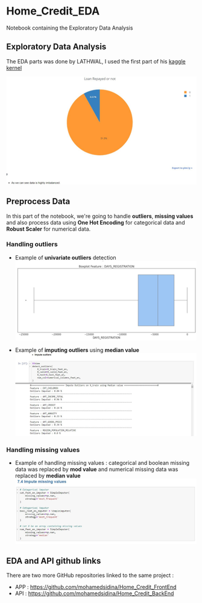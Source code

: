 # Home_Credit_EDA
Notebook containing the Exploratory Data Analysis


## Exploratory Data Analysis

The EDA parts was done by LATHWAL, I used the first part of his [kaggle kernel](https://www.kaggle.com/codename007/home-credit-complete-eda-feature-importance)

![Imbalanced data](images/imbalanced_data.JPG)



## Preprocess Data

In this part of the notebook, we're going to handle **outliers**, **missing values** and also process data using **One Hot Encoding** for categorical data and **Robust Scaler** for numerical data.

### Handling outliers

- Example of **univariate outliers** detection
![outliers](images/outliers.JPG)

- Example of **imputing outliers** using **median value**
![outliers](images/impute_outliers.JPG)

### Handling missing values
- Example of handling missing values : categorical  and boolean missing data was replaced by **mod value** and numerical missing data was replaced by **median value**
![outliers](images/missing_values.JPG)


## EDA and API github links

There are two more GitHub repositories linked to the same project :

- APP : https://github.com/mohamedsidina/Home_Credit_FrontEnd
- API : https://github.com/mohamedsidina/Home_Credit_BackEnd
